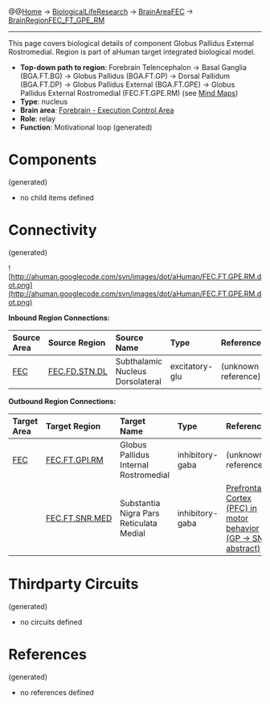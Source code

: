 @@[Home](Home.md) -> [BiologicalLifeResearch](BiologicalLifeResearch.md) -> [BrainAreaFEC](BrainAreaFEC.md) -> [BrainRegionFEC\_FT\_GPE\_RM](BrainRegionFEC_FT_GPE_RM.md)

---


This page covers biological details of component Globus Pallidus External Rostromedial.
Region is part of aHuman target integrated biological model.

  * **Top-down path to region**: Forebrain Telencephalon -> Basal Ganglia (BGA.FT.BG) -> Globus Pallidus (BGA.FT.GP) -> Dorsal Pallidum (BGA.FT.DP) -> Globus Pallidus External (BGA.FT.GPE) -> Globus Pallidus External Rostromedial (FEC.FT.GPE.RM) (see [Mind Maps](OverallMindMaps.md))
  * **Type**: nucleus
  * **Brain area**: [Forebrain - Execution Control Area](BrainAreaFEC.md)
  * **Role**: relay
  * **Function**: Motivational loop
(generated)
# Components #
(generated)


  * no child items defined

# Connectivity #
(generated)


![http://ahuman.googlecode.com/svn/images/dot/aHuman/FEC.FT.GPE.RM.dot.png](http://ahuman.googlecode.com/svn/images/dot/aHuman/FEC.FT.GPE.RM.dot.png)

**Inbound Region Connections:**

| **Source Area** | **Source Region** | **Source Name** | **Type** | **Reference** |
|:----------------|:------------------|:----------------|:---------|:--------------|
| [FEC](BrainAreaFEC.md) | [FEC.FD.STN.DL](BrainRegionFEC_FD_STN_DL.md) | Subthalamic Nucleus Dorsolateral | excitatory-glu | (unknown reference) |

**Outbound Region Connections:**

| **Target Area** | **Target Region** | **Target Name** | **Type** | **Reference** |
|:----------------|:------------------|:----------------|:---------|:--------------|
| [FEC](BrainAreaFEC.md) | [FEC.FT.GPI.RM](BrainRegionFEC_FT_GPI_RM.md) | Globus Pallidus Internal Rostromedial | inhibitory-gaba | (unknown reference) |
|                 | [FEC.FT.SNR.MED](BrainRegionFEC_FT_SNR_MED.md) | Substantia Nigra Pars Reticulata Medial | inhibitory-gaba | [Prefrontal Cortex (PFC) in motor behavior (GP -> SN, abstract)](https://www.google.ru/search?hl=rutbo=ptbm=bksq=isbn:0080887988) |

# Thirdparty Circuits #
(generated)

  * no circuits defined

# References #
(generated)

  * no references defined
